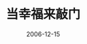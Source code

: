 ---
layout: page
title: 当幸福来敲门
description: >
  挺励志的，听说老家的县中很爱放这个。
category: 电影
img: assets/img/movie/before2020/当幸福来敲门.webp
star: 4
date: 2006-12-15
---